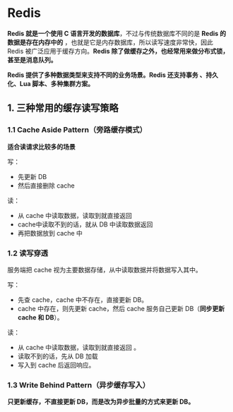 # Redis

**Redis 就是一个使用 C 语言开发的数据库**，不过与传统数据库不同的是 **Redis 的数据是存在内存中的** ，也就是它是内存数据库，所以读写速度非常快，因此 Redis 被广泛应用于缓存方向。**Redis 除了做缓存之外，也经常用来做分布式锁，甚至是消息队列。**

**Redis 提供了多种数据类型来支持不同的业务场景。Redis 还支持事务 、持久化、Lua 脚本、多种集群方案。**



## 1. 三种常用的缓存读写策略

### 1.1 Cache Aside Pattern（旁路缓存模式）

**适合读请求比较多的场景**

写：

- 先更新 DB
- 然后直接删除 cache 

读：

- 从 cache 中读取数据，读取到就直接返回
- cache中读取不到的话，就从 DB 中读取数据返回
- 再把数据放到 cache 中





### 1.2 读写穿透

服务端把 cache 视为主要数据存储，从中读取数据并将数据写入其中。

写：

- 先查 cache，cache 中不存在，直接更新 DB。
- cache 中存在，则先更新 cache，然后 cache 服务自己更新 DB（**同步更新 cache 和 DB**）。

读：

- 从 cache 中读取数据，读取到就直接返回 。
- 读取不到的话，先从 DB 加载
- 写入到 cache 后返回响应。



### 1.3 Write Behind Pattern（异步缓存写入）

**只更新缓存，不直接更新 DB，而是改为异步批量的方式来更新 DB。**

